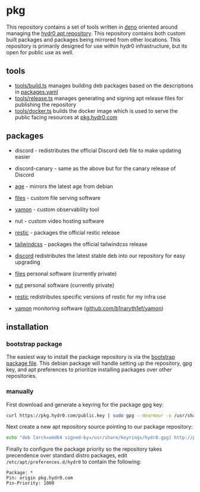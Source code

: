 # pkg

This repository contains a set of tools written in [deno](https://deno.land/) oriented around managing the [hydr0 apt repository](https://pkg.hydr0.com). This repository contains both custom built packages and packages being mirrored from other locations. This repository is primarily designed for use within hydr0 infrastructure, but its open for public use as well.

## tools

- [tools/build.ts](tools/build.ts) manages building deb packages based on the descriptions in [packages.yaml](packages.yaml)
- [tools/release.ts](tools/release.ts) manages generating and signing apt release files for publishing the repository
- [tools/docker.ts](tools/docker.ts) builds the docker image which is used to serve the public facing resources at [pkg.hydr0.com](https://pkg.hydr0.com)

## packages

- discord - redistributes the official Discord deb file to make updating easier
- discord-canary - same as the above but for the canary release of Discord
- [age](https://github.com/FiloSottile/age) - mirrors the latest age from debian
- [files](https://github.com/brngle/files) - custom file serving software
- [yamon](https://github.com/b1naryth1ef/yamon) - custom observability tool
- nut - custom video hosting software
- [restic](https://github.com/restic/restic) - packages the official restic release
- [tailwindcss](https://github.com/tailwindlabs/tailwindcss) - packages the official tailwindcss release

- [discord](discord/build.ts) redistributes the latest stable deb into our repository for easy upgrading
- [files](files/build.ts) personal software (currently private)
- [nut](nut/build.ts) personal software (currently private)
- [restic](restic/build.ts) redistributes specific versions of restic for my infra use
- [yamon](yamon/build.ts) monitoring software ([github.com/b1naryth1ef/yamon](https://github.com/b1naryth1ef/yamon))

## installation

### bootstrap package

The easiest way to install the package repository is via the [bootstrap package file](https://pkg.hydr0.com/hydr0-pkg-repo_1.0.0_amd64.deb). This debian package will handle setting up the repository, gpg key, and apt preferences to prioritize installing packages over other repositories.

### manually

First download and generate a keyring for the package gpg key:

```bash
curl https://pkg.hydr0.com/public.key | sudo gpg --dearmour -o /usr/share/keyrings/hydr0.gpg
```

Next create a new apt repository source pointing to our package repository:

```bash
echo "deb [arch=amd64 signed-by=/usr/share/keyrings/hydr0.gpg] http://pkg.hydr0.com/apt stable main" | sudo tee /etc/apt/sources.list.d/hydr0.list
```

Finally to configure the package priority so the repository takes precendence over standard distro packages, edit `/etc/apt/preferences.d/hydr0` to contain the following:

```
Package: *
Pin: origin pkg.hydr0.com
Pin-Priority: 1000
```
